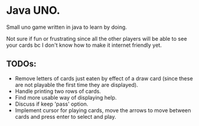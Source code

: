 # Java UNO.

Small uno game written in java to learn by doing.

Not sure if fun or frustrating since all the other players will be able to see your cards bc I don't know how to make it internet friendly yet.

## TODOs:

- Remove letters of cards just eaten by effect of a draw card (since these are not playable the first time they are displayed).
- Handle printing two rows of cards.
- Find more usable way of displaying help.
- Discuss if keep 'pass' option.
- Implement cursor for playing cards, move the arrows to move between cards and press enter to select and play.


